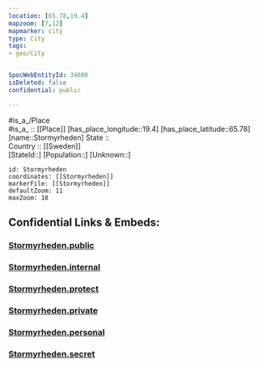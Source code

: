 ```yaml
---
location: [65.78,19.4] 
mapzoom: [7,12] 
mapmarker: city 
type: City
tags:
- geo/City


SpocWebEntityId: 34600
isDeleted: false
confidential: public

---
```

#is_a_/Place  
#is_a_ :: [[Place]] 
[has_place_longitude::19.4] 
[has_place_latitude::65.78] 
[name::Stormyrheden] 
State ::  
Country :: [[Sweden]]  
[StateId::] 
[Population::] 
[Unknown::] 


```leaflet
id: Stormyrheden
coordinates: [[Stormyrheden]] 
markerFile: [[Stormyrheden]] 
defaultZoom: 11 
maxZoom: 18
```


## Confidential Links & Embeds: 

### [Stormyrheden.public](/_public/\Earth\Continent\Europe\Europe~North\Sweden\Provinces~Sweden\Norrbotten\CityStormyrheden.public.md) 

### [Stormyrheden.internal](/_internal/\Earth\Continent\Europe\Europe~North\Sweden\Provinces~Sweden\Norrbotten\CityStormyrheden.internal.md) 

### [Stormyrheden.protect](/_protect/\Earth\Continent\Europe\Europe~North\Sweden\Provinces~Sweden\Norrbotten\CityStormyrheden.protect.md) 

### [Stormyrheden.private](/_private/\Earth\Continent\Europe\Europe~North\Sweden\Provinces~Sweden\Norrbotten\CityStormyrheden.private.md) 

### [Stormyrheden.personal](/_personal/\Earth\Continent\Europe\Europe~North\Sweden\Provinces~Sweden\Norrbotten\CityStormyrheden.personal.md) 

### [Stormyrheden.secret](/_secret/\Earth\Continent\Europe\Europe~North\Sweden\Provinces~Sweden\Norrbotten\CityStormyrheden.secret.md)


